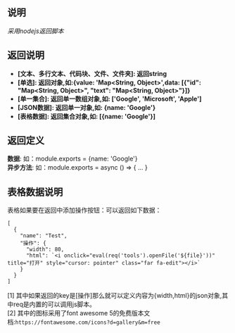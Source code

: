 ## 说明
*采用nodejs返回脚本*
## 返回说明
- **[文本、多行文本、代码块、文件、文件夹]: 返回string**<br>
- **[单选]: 返回对象,如:{value: 'Map<String, Object>',data: [{"id": "Map<String, Object>", "text": "Map<String, Object>"}]}**<br>
- **[单一集合]: 返回单一数组对象,如: ['Google', 'Microsoft', 'Apple']**<br>
- **[JSON数据]: 返回单一对象,如: {name: 'Google'}**<br>
- **[表格数据]: 返回集合对象,如: [{name: 'Google'}]**<br>

## 返回定义
**数据**: 如：module.exports = {name: 'Google'}<br>
**异步方法**: 如：module.exports = async () => { ... }
## 表格数据说明
表格如果要在返回中添加操作按钮：可以返回如下数据：<br>
```
[
  {
    "name": "Test",
    "操作": {
      "width": 80,
      "html": `<i onclick="eval(req('tools').openFile('${file}'))" title="打开" style="cursor: pointer" class="far fa-edit"></i>`
    }
  }
]
```
[1] 其中如果返回的key是[操作]那么就可以定义内容为{width,html}的json对象,其中req是内置的可以调用js脚本。<br/>
[2] 其中的图标采用了font awesome 5的免费版本文档:`https://fontawesome.com/icons?d=gallery&m=free`<br/>
